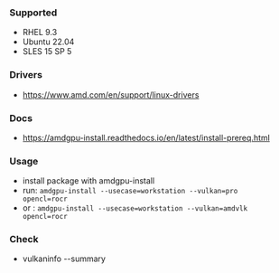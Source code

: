 ### Supported

- RHEL 9.3
- Ubuntu 22.04
- SLES 15 SP 5

### Drivers

- https://www.amd.com/en/support/linux-drivers

### Docs

- https://amdgpu-install.readthedocs.io/en/latest/install-prereq.html

### Usage

- install package with amdgpu-install
- run: `amdgpu-install --usecase=workstation --vulkan=pro    opencl=rocr`
- or : `amdgpu-install --usecase=workstation --vulkan=amdvlk opencl=rocr`

### Check

- vulkaninfo --summary

